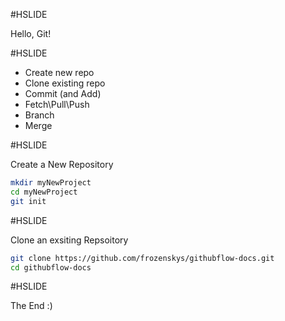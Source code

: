 #HSLIDE

Hello, Git!

#HSLIDE

- Create new repo <!-- .element: class="fragment" -->
- Clone existing repo <!-- .element: class="fragment" -->
- Commit (and Add) <!-- .element: class="fragment" -->
- Fetch\Pull\Push <!-- .element: class="fragment" -->
- Branch <!-- .element: class="fragment" -->
- Merge <!-- .element: class="fragment" -->

#HSLIDE

Create a New Repository

```bash
mkdir myNewProject
cd myNewProject
git init
```

#HSLIDE

Clone an exsiting Repsoitory

```bash
git clone https://github.com/frozenskys/githubflow-docs.git
cd githubflow-docs
```

#HSLIDE

The End :)